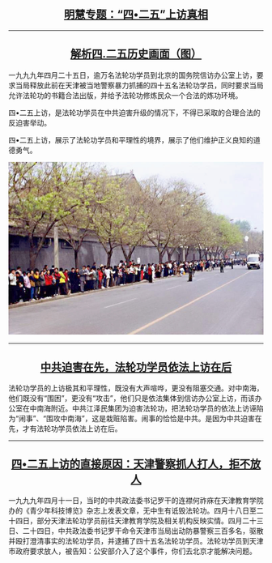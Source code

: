 
<h2 align="center"><a href="http://qq.leucas.men/9/?raw=true">明慧专题：“四•二五”上访真相</a></h2>


<hr>

<h2 align="center"><a href="https://github.com/zhut019111/one/blob/master/425-1.md">解析四.二五历史画面（图）</a></h2>


一九九九年四月二十五日，逾万名法轮功学员到北京的国务院信访办公室上访，要求当局释放此前在天津被当地警察暴力抓捕的四十五名法轮功学员，同时要求当局允许法轮功的书籍合法出版，并给予法轮功修炼民众一个合法的炼功环境。

四•二五上访，是法轮功学员在中共迫害升级的情况下，不得已采取的合理合法的反迫害举动。

四•二五上访，展示了法轮功学员和平理性的境界，展示了他们维护正义良知的道德勇气。


<div align=center>
<img src="https://github.com/zhut019111/one/blob/master/img/425/425_april25_peaceful_appeal_01.jpg">
</div>
<hr>



<h2 align="center"><a href="https://github.com/zhut019111/one/blob/master/425-2.md">中共迫害在先，法轮功学员依法上访在后</a></h2>

法轮功学员的上访极其和平理性，既没有大声喧哗，更没有阻塞交通。对中南海，他们既没有“围困”，更没有“攻击”，他们只是依法集体到信访办公室上访，而该办公室在中南海附近。中共江泽民集团为迫害法轮功，把法轮功学员的依法上访诬陷为“闹事”、“围攻中南海”，这是栽赃陷害。闹事的恰恰是中共。是因为中共迫害在先，才有法轮功学员依法上访在后。

<hr>

<h2 align="center"><a href="https://github.com/zhut019111/one/blob/master/425-3.md">四•二五上访的直接原因：天津警察抓人打人，拒不放人</a></h2>
一九九九年四月十一日，当时的中共政法委书记罗干的连襟何祚庥在天津教育学院办的《青少年科技博览》杂志上发表文章，无中生有诋毁法轮功。四月十八日至二十四日，部分天津法轮功学员前往天津教育学院及相关机构反映实情。四月二十三日、二十四日，中共政法委书记罗干命令天津市当局出动防暴警察三百多名，驱散并殴打澄清事实的法轮功学员，并逮捕了四十五名法轮功学员。法轮功学员到天津市政府要求放人，被告知：公安部介入了这个事件，你们去北京才能解决问题。
